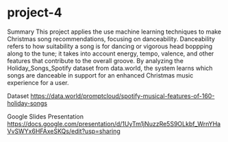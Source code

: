 # project-4

Summary
This project applies the use machine learning techniques to make Christmas song recommendations, focusing on danceability. Danceability refers to how suitability a song is for dancing or vigorous head boppping along to the tune; it takes into account energy, tempo, valence, and other features that contribute to the overall groove. By analyzing the Holiday_Songs_Spotify dataset from data.world, the system learns which songs are danceable in support for an enhanced Christmas music experience for a user. 

Dataset
https://data.world/promptcloud/spotify-musical-features-of-160-holiday-songs

Google Slides Presentation
https://docs.google.com/presentation/d/1UyTm1jNuzzRe5S9OLkbf_WrnYHaVvSWYx6HFAxeSKQs/edit?usp=sharing 

